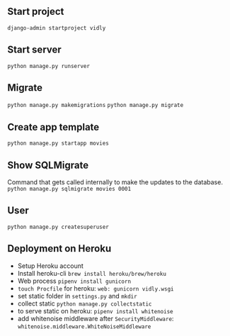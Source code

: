 ## Start project
`django-admin startproject vidly`

## Start server
`python manage.py runserver`

## Migrate
`python manage.py makemigrations`
`python manage.py migrate`

## Create app template
`python manage.py startapp movies`

## Show SQLMigrate
Command that gets called internally to make the updates to the database.
`python manage.py sqlmigrate movies 0001`

## User
`python manage.py createsuperuser`


## Deployment on Heroku
- Setup Heroku account
- Install heroku-cli `brew install heroku/brew/heroku`
- Web process `pipenv install gunicorn`
- `touch Procfile` for heroku: `web: gunicorn vidly.wsgi`
- set static folder in `settings.py` and `mkdir`
- collect static `python manage.py collectstatic`
- to serve static on heroku: `pipenv install whitenoise`
- add whitenoise middleware after `SecurityMiddleware`: `whitenoise.middleware.WhiteNoiseMiddleware`
